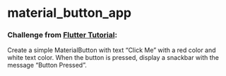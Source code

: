 # material_button_app

### Challenge from [Flutter Tutorial](https://flutter-tutorial.net/buttons-in-flutter/material-button-in-flutter/):
Create a simple MaterialButton with text “Click Me” with a red color and white text color. When the button is pressed, display a snackbar with the message “Button Pressed”.
